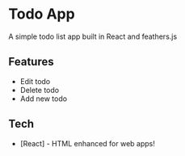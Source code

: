 # Todo App

A simple todo list app built in React and feathers.js

## Features

- Edit todo
- Delete todo
- Add new todo

## Tech

- [React] - HTML enhanced for web apps!







